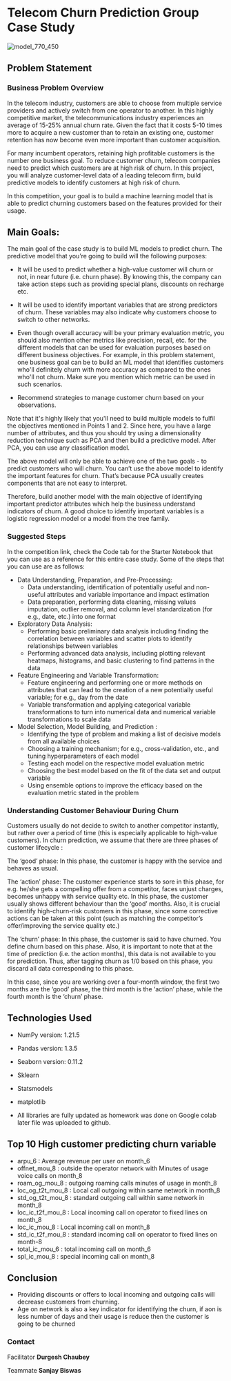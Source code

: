 # Telecom Churn Prediction Group Case Study
![model_770_450](https://user-images.githubusercontent.com/93203186/162379677-1c04dcae-e48e-4790-b7ea-c7ab74101faf.jpg)

## Problem Statement
### Business Problem Overview
In the telecom industry, customers are able to choose from multiple service providers and actively switch from one operator to another. In this highly competitive market, the telecommunications industry experiences an average of 15-25% annual churn rate. Given the fact that it costs 5-10 times more to acquire a new customer than to retain an existing one, customer retention has now become even more important than customer acquisition.

For many incumbent operators, retaining high profitable customers is the number one business
goal. To reduce customer churn, telecom companies need to predict which customers are at high risk of churn. In this project, you will analyze customer-level data of a leading telecom firm, build predictive models to identify customers at high risk of churn.

In this competition, your goal is to build a machine learning model that is able to predict churning customers based on the features provided for their usage.

## Main Goals:
The main goal of the case study is to build ML models to predict churn. The predictive model that you’re going to build will the following purposes:
- It will be used to predict whether a high-value customer will churn or not, in near future (i.e. churn phase). By knowing this, the company can take action steps such as providing special plans, discounts on recharge etc.

- It will be used to identify important variables that are strong predictors of churn. These variables may also indicate why customers choose to switch to other networks.

- Even though overall accuracy will be your primary evaluation metric, you should also mention other metrics like precision, recall, etc. for the different models that can be used for evaluation purposes based on different business objectives. For example, in this problem statement, one business goal can be to build an ML model that identifies customers who'll definitely churn with more accuracy as compared to the ones who'll not churn. Make sure you mention which metric can be used in such scenarios.

- Recommend strategies to manage customer churn based on your observations.

Note that it's highly likely that you'll need to build multiple models to fulfil the objectives mentioned in Points 1 and 2.  Since here, you have a large number of attributes, and thus you should try using a dimensionality reduction technique such as PCA and then build a predictive model. After PCA, you can use any classification model.

The above model will only be able to achieve one of the two goals - to predict customers who will churn. You can’t use the above model to identify the important features for churn. That’s because PCA usually creates components that are not easy to interpret.

Therefore, build another model with the main objective of identifying important predictor attributes which help the business understand indicators of churn. A good choice to identify important variables is a logistic regression model or a model from the tree family. 

### Suggested Steps

In the competition link, check the Code tab for the Starter Notebook that you can use as a reference for this entire case study. Some of the steps that you can use are as follows:
- Data Understanding, Preparation, and Pre-Processing:
  - Data understanding, identification of potentially useful and non-useful attributes and variable importance and impact estimation
  - Data preparation, performing data cleaning, missing values imputation, outlier removal, and column level standardization (for e.g., date, etc.) into one format
- Exploratory Data Analysis:
  - Performing basic preliminary data analysis including finding the correlation between variables and scatter plots to identify relationships between variables
  - Performing advanced data analysis, including plotting relevant heatmaps, histograms, and basic clustering to find patterns in the data
- Feature Engineering and Variable Transformation:
  - Feature engineering and performing one or more methods on attributes that can lead to the creation of a new potentially useful variable; for e.g., day from the date
  - Variable transformation and applying categorical variable transformations to turn into numerical data and numerical variable transformations to scale data
- Model Selection, Model Building, and  Prediction :
  - Identifying the type of problem and making a list of decisive models from all available choices
  - Choosing a training mechanism; for e.g., cross-validation, etc., and tuning hyperparameters of each model
  - Testing each model on the respective model evaluation metric
  - Choosing the best model based on the fit of the data set and output variable
  - Using ensemble options to improve the efficacy based on the evaluation metric stated in the problem


### Understanding Customer Behaviour During Churn
Customers usually do not decide to switch to another competitor instantly, but rather over a period of time (this is especially applicable to high-value customers). In churn prediction, we assume that there are three phases of customer lifecycle :

The ‘good’ phase: In this phase, the customer is happy with the service and behaves as usual.

The ‘action’ phase: The customer experience starts to sore in this phase, for e.g. he/she gets a compelling offer from a competitor, faces unjust charges, becomes unhappy with service quality etc. In this phase, the customer usually shows different behaviour than the ‘good’ months. Also, it is crucial to identify high-churn-risk customers in this phase, since some corrective actions can be taken at this point (such as matching the competitor’s offer/improving the service quality etc.)

The ‘churn’ phase: In this phase, the customer is said to have churned. You define churn based on this phase. Also, it is important to note that at the time of prediction (i.e. the action months), this data is not available to you for prediction. Thus, after tagging churn as 1/0 based on this phase, you discard all data corresponding to this phase.

In this case, since you are working over a four-month window, the first two months are the ‘good’ phase, the third month is the ‘action’ phase, while the fourth month is the ‘churn’ phase.

## Technologies Used

- NumPy version: 1.21.5

- Pandas version: 1.3.5

- Seaborn version: 0.11.2

- Sklearn

- Statsmodels

- matplotlib

- All libraries are fully updated as homework was done on Google colab later file was uploaded to github. 

## Top 10 High customer predicting churn variable

- arpu_6 : Average revenue per user on month_6 
- offnet_mou_8 : outside the operator network with Minutes of usage voice calls on month_8 
- roam_og_mou_8 : outgoing roaming calls minutes of usage in month_8 
- loc_og_t2t_mou_8 : Local call outgoing within same network in month_8 
- std_og_t2t_mou_8 : standard outgoing call within same network in month_8 
- loc_ic_t2f_mou_8 : Local incoming call on operator to fixed lines on month_8 
- loc_ic_mou_8 : Local incoming call on month_8 
- std_ic_t2f_mou_8 : standard incoming call on operator to fixed lines on month-8 
- total_ic_mou_6 : total incoming call on month_6 
- spl_ic_mou_8 : special incoming call on month_8 

## Conclusion 

- Providing discounts or offers to local incoming and outgoing calls will decrease customers from churning. 
- Age on network is also a key indicator for identifying the churn, if aon is less number of days and their usage is reduce then the customer is going to be churned

### Contact
Facilitator  __Durgesh Chaubey__

Teammate  __Sanjay Biswas__
